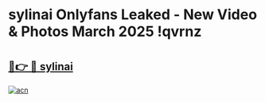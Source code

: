 # sylinai Onlyfans Leaked - New Video & Photos March 2025 !qvrnz

# <h2><a href="https://3qb291.iuczelnia.edu.pl?title=sylinai&ref=qvrnz">🔗👉 🔴 sylinai</a></h2>

[![acn](https://github.com/user-attachments/assets/0f9c940e-d8b0-45ae-aac7-cd30a18b3e1c)](https://3qb291.iuczelnia.edu.pl?title=sylinai&ref=qvrnz)

